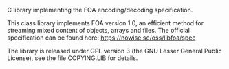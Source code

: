 C library implementing the FOA encoding/decoding specification.

This class library implements FOA version 1.0, an efficient method for streaming
mixed content of objects, arrays and files. The official specification can be 
found here: https://nowise.se/oss/libfoa/spec

The library is released under GPL version 3 (the GNU Lesser General Public 
License), see the file COPYING.LIB for details.
